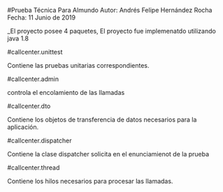 
#Prueba Técnica Para Almundo 
Autor: Andrés Felipe Hernández Rocha
Fecha: 11 Junio de 2019

_El proyecto posee 4 paquetes, El proyecto fue implemenatdo utilizando java 1.8

#callcenter.unittest

Contiene las pruebas unitarias correspondientes.

#callcenter.admin

controla el encolamiento de las llamadas

#callcenter.dto

Contiene los objetos de transferencia de datos necesarios para la aplicación.

#callcenter.dispatcher

Contiene la clase dispatcher solicita en el enunciamienot de la prueba

#callcenter.thread

Contiene los hilos necesarios para procesar las llamadas.



